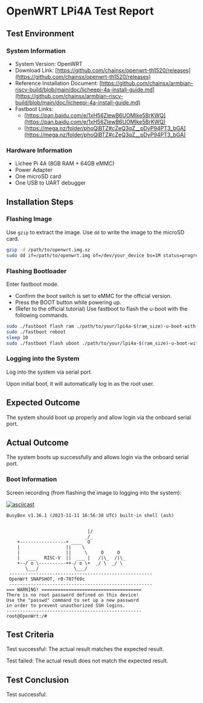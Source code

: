 # OpenWRT LPi4A Test Report

## Test Environment

### System Information

- System Version: OpenWRT
- Download Link: [https://github.com/chainsx/openwrt-th1520/releases](https://github.com/chainsx/openwrt-th1520/releases)
- Reference Installation Document: [https://github.com/chainsx/armbian-riscv-build/blob/main/doc/licheepi-4a-install-guide.md](https://github.com/chainsx/armbian-riscv-build/blob/main/doc/licheepi-4a-install-guide.md)
- Fastboot Links:
    - [https://pan.baidu.com/e/1xH56ZlewB6UOMlke5BrKWQ](https://pan.baidu.com/e/1xH56ZlewB6UOMlke5BrKWQ)
    - [https://mega.nz/folder/phoQlBTZ#cZeQ3qZ__pDvP94PT3_bGA](https://mega.nz/folder/phoQlBTZ#cZeQ3qZ__pDvP94PT3_bGA)

### Hardware Information

- Lichee Pi 4A (8GB RAM + 64GB eMMC)
- Power Adapter
- One microSD card
- One USB to UART debugger

## Installation Steps

### Flashing Image

Use `gzip` to extract the image.
Use `dd` to write the image to the microSD card.

```bash
gzip -d /path/to/openwrt.img.xz
sudo dd if=/path/to/openwrt.img of=/dev/your_device bs=1M status=progress
```

### Flashing Bootloader

Enter fastboot mode.
- Confirm the boot switch is set to eMMC for the official version.
- Press the BOOT button while powering up.
- (Refer to the official tutorial)
Use fastboot to flash the u-boot with the following commands.

```bash
sudo ./fastboot flash ram ./path/to/your/lpi4a-$(ram_size)-u-boot-with-spl.bin
sudo ./fastboot reboot
sleep 10
sudo ./fastboot flash uboot ./path/to/your/lpi4a-$(ram_size)-u-boot-with-spl.bin
```

### Logging into the System

Log into the system via serial port.

Upon initial boot, it will automatically log in as the root user.

## Expected Outcome

The system should boot up properly and allow login via the onboard serial port.

## Actual Outcome

The system boots up successfully and allows login via the onboard serial port.

### Boot Information

Screen recording (from flashing the image to logging into the system):

[![asciicast](https://asciinema.org/a/DNRiqiUpdDxlAWHnSkQTvqsNt.svg)](https://asciinema.org/a/DNRiqiUpdDxlAWHnSkQTvqsNt)

```log
BusyBox v1.36.1 (2023-11-11 16:56:38 UTC) built-in shell (ash)


                              |/
                             _/_
    +-----------------+ ____  O
    |                 ||    \
    |                 ||     \     O     O
    |   ___   RISC-V  ||  ___ |   /|\_  /|\_
    +--/ o \----------++-/ o \+  _/ \  _/ \
       \___/             \___/
 -----------------------------------------------------
 OpenWrt SNAPSHOT, r0-707f69c
 -----------------------------------------------------
=== WARNING! =====================================
There is no root password defined on this device!
Use the "passwd" command to set up a new password
in order to prevent unauthorized SSH logins.
--------------------------------------------------
root@OpenWrt:/# 

```

## Test Criteria

Test successful: The actual result matches the expected result.

Test failed: The actual result does not match the expected result.

## Test Conclusion

Test successful.
